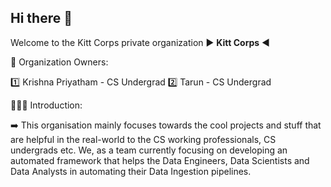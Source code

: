 ## Hi there 👋

Welcome to the Kitt Corps private organization ▶️ **Kitt Corps** ◀️


🚂 Organization Owners:

1️⃣ Krishna Priyatham - CS Undergrad
2️⃣ Tarun - CS Undergrad

🙋🏻‍♂️ Introduction:

➡️ This organisation mainly focuses towards the cool projects and stuff that are helpful in the real-world to the CS working professionals, CS undergrads etc. We, as a team currently focusing on developing an automated framework that helps the Data Engineers, Data Scientists and Data Analysts in automating their Data Ingestion pipelines.
